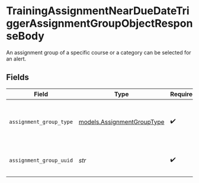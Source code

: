 # TrainingAssignmentNearDueDateTriggerAssignmentGroupObjectResponseBody

An assignment group of a specific course or a category can be selected for an alert.


## Fields

| Field                                                          | Type                                                           | Required                                                       | Description                                                    | Example                                                        |
| -------------------------------------------------------------- | -------------------------------------------------------------- | -------------------------------------------------------------- | -------------------------------------------------------------- | -------------------------------------------------------------- |
| `assignment_group_type`                                        | [models.AssignmentGroupType](../models/assignmentgrouptype.md) | :heavy_check_mark:                                             | Assignment group type.  Valid values: `CATEGORY`, `COURSE`     | CATEGORY                                                       |
| `assignment_group_uuid`                                        | *str*                                                          | :heavy_check_mark:                                             | The unique ID of the assignment group.                         |                                                                |
